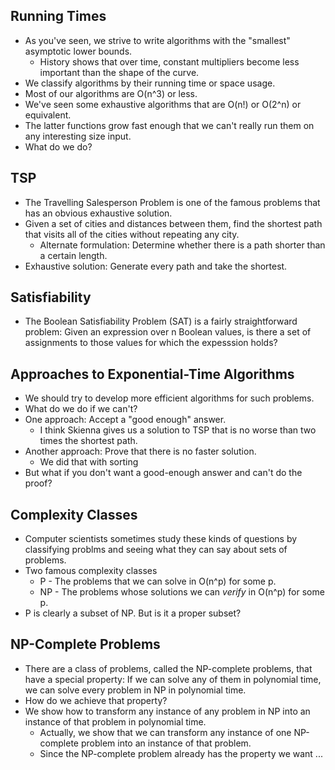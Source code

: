 Running Times
-------------

* As you've seen, we strive to write algorithms with the "smallest"
  asymptotic lower bounds.
    * History shows that over time, constant multipliers become less
      important than the shape of the curve.
* We classify algorithms by their running time or space usage.
* Most of our algorithms are O(n^3) or less.
* We've seen some exhaustive algorithms that are 
  O(n!) or O(2^n) or equivalent.
* The latter functions grow fast enough that we can't really run them
  on any interesting size input.
* What do we do?

TSP
---

* The Travelling Salesperson Problem is one of the famous problems
  that has an obvious exhaustive solution.
* Given a set of cities and distances between them, find the shortest path
  that visits all of the cities without repeating any city.
    * Alternate formulation: Determine whether there is a path shorter than
      a certain length.
* Exhaustive solution: Generate every path and take the shortest.

Satisfiability
--------------

* The Boolean Satisfiability Problem (SAT) is a fairly straightforward
  problem: Given an expression over n Boolean values, is there a
  set of assignments to those values for which the expesssion holds?

Approaches to Exponential-Time Algorithms
-----------------------------------------

* We should try to develop more efficient algorithms for such problems.
* What do we do if we can't?
* One approach: Accept a "good enough" answer.  
    * I think Skienna gives us a solution to TSP that is no worse than
      two times the shortest path.
* Another approach: Prove that there is no faster solution.
    * We did that with sorting
* But what if you don't want a good-enough answer and can't do the proof?

Complexity Classes
------------------

* Computer scientists sometimes study these kinds of questions by classifying
  problms and seeing what they can say about sets of problems.
* Two famous complexity classes
   * P - The problems that we can solve in O(n^p) for some p.
   * NP - The problems whose solutions we can *verify* in O(n^p) for some p.
* P is clearly a subset of NP.  But is it a proper subset?

NP-Complete Problems
--------------------

* There are a class of problems, called the NP-complete problems, that
  have a special property: If we can solve any of them in polynomial time,
  we can solve every problem in NP in polynomial time.
* How do we achieve that property?
* We show how to transform any instance of any problem in NP into an 
  instance of that problem in polynomial time.
    * Actually, we show that we can transform any instance of one
      NP-complete problem into an instance of that problem.
    * Since the NP-complete problem already has the property we want ...
